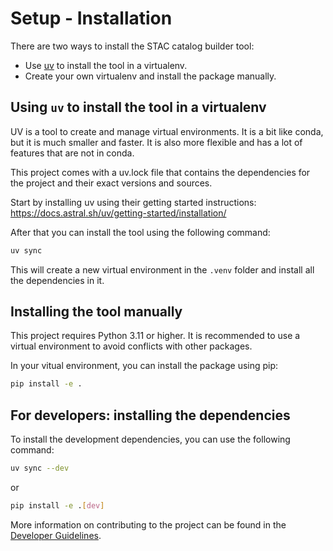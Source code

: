 
# Setup - Installation
<!-- - [Python version, in a virtualenv or in a conda environment.](#python-version-in-a-virtualenv-or-in-a-conda-environment)
  - [Create Conda Environment with `conda-environment.yaml`](#create-conda-environment-with-conda-environmentyaml)
    - [Notes regarding conda environments](#notes-regarding-conda-environments)
  - [How to Manually Create the Conda Environment](#how-to-manually-create-the-conda-environment)
    - [Create the Conda Environment:](#create-the-conda-environment)
    - [Activate the Environment:](#activate-the-environment)
    - [Install Dependencies](#install-dependencies)
- [For developers: Updates to do when dependencies have changed:](#for-developers-updates-to-do-when-dependencies-have-changed)
- [For developers: Dockerfiles to test the installation](#for-developers-dockerfiles-to-test-the-installation)
- [Export Conda Environment as `environment.yaml`](#export-conda-environment-as-environmentyaml) -->
There are two ways to install the STAC catalog builder tool:
- Use [uv](https://docs.astral.sh/uv/) to install the tool in a virtualenv.
- Create your own virtualenv and install the package manually.

## Using `uv` to install the tool in a virtualenv

UV is a tool to create and manage virtual environments. It is a bit like conda, but it is much smaller and faster. It is also more flexible and has a lot of features that are not in conda.

This project comes with a uv.lock file that contains the dependencies for the project and their exact versions and sources.

Start by installing uv using their getting started instructions: https://docs.astral.sh/uv/getting-started/installation/

After that you can install the tool using the following command:

```bash
uv sync
```

This will create a new virtual environment in the `.venv` folder and install all the dependencies in it.

## Installing the tool manually

This project requires Python 3.11 or higher. It is recommended to use a virtual environment to avoid conflicts with other packages.

In your vitual environment, you can install the package using pip:

```bash
pip install -e .
```

## For developers: installing the dependencies

To install the development dependencies, you can use the following command:

```bash
uv sync --dev
```
or

```bash
pip install -e .[dev]
```

More information on contributing to the project can be found in the [Developer Guidelines](docs/developer-guidelines.md).
